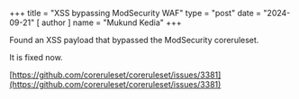 +++
title = "XSS bypassing ModSecurity WAF"
type = "post"
date = "2024-09-21"
[ author ]
  name = "Mukund Kedia"
+++

Found an XSS payload that bypassed the ModSecurity coreruleset.

It is fixed now.

[https://github.com/coreruleset/coreruleset/issues/3381](https://github.com/coreruleset/coreruleset/issues/3381)
